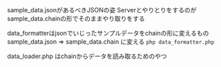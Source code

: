 sample_data.jsonがあるべきJSONの姿
Serverとやりとりをするのがsample_data.chainの形でそのままやり取りをする

data_formatterはjsonでいじったサンプルデータをchainの形に変えるもの
sample_data.json ⇒ sample_data.chain
に変える
`php data_formatter.php`


data_loader.php
はchainからデータを読み取るためのやつ
